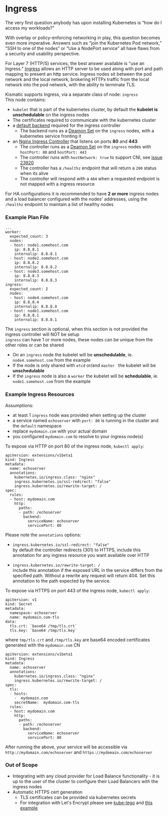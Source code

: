 # Ingress

The very first question anybody has upon installing Kubernetes is “how do I access my workloads?”

With overlay or policy-enforcing networking in play, this question becomes even more imperative. Answers such as “join the Kubernetes Pod network,” “SSH to one of the nodes” or “Use a NodePort service” all have flaws from a security and usability perspective.


For Layer 7 (HTTP/S) services, the best answer available is “use an Ingress.” [Ingress](http://kubernetes.io/docs/user-guide/ingress/) allows an HTTP server to be used along with port and path mapping to present an http service. Ingress nodes sit between the pod network and the local network, brokering HTTPx traffic from the local network into the pod network, with the ability to terminate TLS.

Kismatic supports Ingress, via a separate class of node: `ingress`  
This node contains:
* `kubelet` that is part of the kubernetes cluster, by default the **kubelet is unschedulable** on the ingress nodes
* The certificates required to communicate with the kubernetes cluster
* a [default backend](https://github.com/kubernetes/contrib/tree/master/404-server) required for the ingress controller
  * The backend runs as a [Deamon Set](http://kubernetes.io/docs/admin/daemons/) on the `ingress` nodes, with a kubernetes service fronting it
* an [Nginx Ingress Controller](https://github.com/kubernetes/contrib/tree/master/ingress/controllers/nginx) that listens on ports **80** and **443**
  * The controller runs as a [Deamon Set](http://kubernetes.io/docs/admin/daemons/) on the `ingress` nodes with `hostPort: 80` and `hostPort: 443`
  * The controller runs with `hostNetwork: true` to support CNI, see [issue 23920](https://github.com/kubernetes/kubernetes/issues/23920)
  * The controller has a `/healthz` endpoint that will return a `200` status when its alive
  * The controller will respond with a `404` when a requested endpoint is not mapped with a ingress resource

For HA configurations it is recommended to have **2 or more** ingress nodes and a load balancer configured with the nodes' addresses, using the `/healthz` endpoint to maintain a list of healthy nodes

### Example Plan File

```
...
worker:
  expected_count: 3
  nodes:
  - host: node1.somehost.com
    ip: 8.8.8.1
    internalip: 8.8.8.1
  - host: node2.somehost.com
    ip: 8.8.8.2
    internalip: 8.8.8.2
  - host: node3.somehost.com
    ip: 8.8.8.3
    internalip: 8.8.8.3
ingress:
  expected_count: 2
  nodes:
  - host: node4.somehost.com
    ip: 8.8.8.4
    internalip: 8.8.8.4
  - host: node1.somehost.com
    ip: 8.8.8.1
    internalip: 8.8.8.1
```

The `ingress` section is optional, when this section is not provided the ingress controller will NOT be setup  
`ingress` can have 1 or more nodes, these nodes can be unique from the other roles or can be shared
* On an `ingress` node the kubelet will be **unschedulable**, ie. `node4.somehost.com` from the example
* If the node is only shared with `etcd` or/and `master ` the kubelet will be **unschedulable**
* If the `ingress` node is also a `worker` the kubelet will be **schedulable**, ie. `node1.somehost.com` from the example

### Example Ingress Resources
Assumptions:
* at least 1 `ingress` node was provided when setting up the cluster
* a service named `echoserver` with `port: 80` is running in the cluster and the `default` namespace
* replace `mydomain.com` with your actual domain
* you configured `mydomain.com` to resolve to your ingress node(s)

To expose via HTTP on port 80 of the ingress node, `kubectl apply`:
```
apiVersion: extensions/v1beta1
kind: Ingress
metadata:
  name: echoserver
  annotations:
    kubernetes.io/ingress.class: "nginx"
    ingress.kubernetes.io/ssl-redirect: "false"
    ingress.kubernetes.io/rewrite-target: /
spec:
  rules:
  - host: mydomain.com
    http:
      paths:
      - path: /echoserver
        backend:
          serviceName: echoserver
          servicePort: 80

```
Please note the `annotations` options:
 * `ingress.kubernetes.io/ssl-redirect: "false"`  
by default the controller redirects (301) to HTTPS,
include this annotation for any ingress resource you want available over HTTP

* `ingress.kubernetes.io/rewrite-target: /`  
include this annotation if the exposed URL in the service differs from the specified path. Without a rewrite any request will return 404. Set this annotation to the path expected by the service.

To expose via HTTPS on port 443 of the ingress node, `kubectl apply`:
```
apiVersion: v1
kind: Secret
metadata:
  namespace: echoserver
  name: mydomain.com-tls
data:
  tls.crt: `base64 /tmp/tls.crt`
  tls.key: `base64 /tmp/tls.key`
```
where `tmp/tls.crt` and `/tmp/tls.key` are base64 encoded certificates generated with the `mydomain.com` CN
```
apiVersion: extensions/v1beta1
kind: Ingress
metadata:
  name: echoserver
  annotations:
    kubernetes.io/ingress.class: "nginx"
    ingress.kubernetes.io/rewrite-target: /
spec:
  tls:
  - hosts:
    -  mydomain.com
    secretName:  mydomain.com-tls
  rules:
  - host: mydomain.com
    http:
      paths:
      - path: /echoserver
        backend:
          serviceName: echoserver
          servicePort: 80
```

After running the above, your service will be accessible via `http://mydomain.com/echoserver` and `https://mydomain.com/echoserver`

### Out of Scope
* Integrating with any cloud provider for Load Balance functionality - it is up to the user of the cluster to configure their Load Balancers with the ingress nodes
* Automatic HTTPS cert generation
  * TLS certificates can be provided via kubernetes secrets
  * For integration with Let's Encrypt please see [kube-lego](https://github.com/jetstack/kube-lego) and [this example](https://github.com/jetstack/kube-lego/tree/master/examples/nginx#enable-kube-lego)
